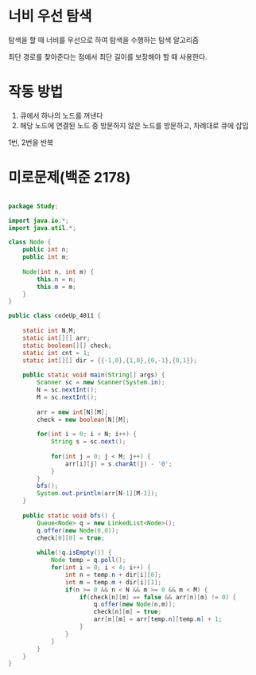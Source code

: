 # 너비 우선 탐색

탐색을 할 때 너비를 우선으로 하여 탐색을 수행하는 탐색 알고리즘

최단 경로를 찾아준다는 점에서 최단 길이를 보장해야 할 때 사용한다.

# 작동 방법

1. 큐에서 하나의 노드를 꺼낸다
2. 해당 노드에 연결된 노드 중 방문하지 않은 노드를 방문하고, 차례대로 큐에 삽입

1번, 2번을 반복

# 미로문제(백준 2178)

```java

package Study;

import java.io.*;
import java.util.*;

class Node {
	public int n;
	public int m;
	
	Node(int n, int m) {
		this.n = n;
		this.m = m;
	}
}

public class codeUp_4011 {
	
	static int N,M;
	static int[][] arr;
	static boolean[][] check;
	static int cnt = 1;
	static int[][] dir = {{-1,0},{1,0},{0,-1},{0,1}}; 
	
	public static void main(String[] args) {
		Scanner sc = new Scanner(System.in);
		N = sc.nextInt();
		M = sc.nextInt();
		
		arr = new int[N][M];
		check = new boolean[N][M];
		
		for(int i = 0; i < N; i++) {
			String s = sc.next();
			
			for(int j = 0; j < M; j++) {
				arr[i][j] = s.charAt(j) - '0';
			}
		}
		bfs();
		System.out.println(arr[N-1][M-1]);
	}
	
	public static void bfs() {
		Queue<Node> q = new LinkedList<Node>();
		q.offer(new Node(0,0));
		check[0][0] = true;
		
		while(!q.isEmpty()) {
			Node temp = q.poll();
			for(int i = 0; i < 4; i++) {
				int n = temp.n + dir[i][0];
				int m = temp.m + dir[i][1];
				if(n >= 0 && n < N && m >= 0 && m < M) {
					if(check[n][m] == false && arr[n][m] != 0) {
						q.offer(new Node(n,m));
						check[n][m] = true;
						arr[n][m] = arr[temp.n][temp.m] + 1;
					}
				}
			}
		}
	}
}


```

